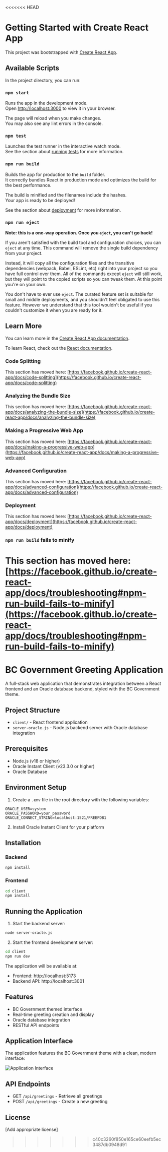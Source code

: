 <<<<<<< HEAD
# Getting Started with Create React App

This project was bootstrapped with [Create React App](https://github.com/facebook/create-react-app).

## Available Scripts

In the project directory, you can run:

### `npm start`

Runs the app in the development mode.\
Open [http://localhost:3000](http://localhost:3000) to view it in your browser.

The page will reload when you make changes.\
You may also see any lint errors in the console.

### `npm test`

Launches the test runner in the interactive watch mode.\
See the section about [running tests](https://facebook.github.io/create-react-app/docs/running-tests) for more information.

### `npm run build`

Builds the app for production to the `build` folder.\
It correctly bundles React in production mode and optimizes the build for the best performance.

The build is minified and the filenames include the hashes.\
Your app is ready to be deployed!

See the section about [deployment](https://facebook.github.io/create-react-app/docs/deployment) for more information.

### `npm run eject`

**Note: this is a one-way operation. Once you `eject`, you can't go back!**

If you aren't satisfied with the build tool and configuration choices, you can `eject` at any time. This command will remove the single build dependency from your project.

Instead, it will copy all the configuration files and the transitive dependencies (webpack, Babel, ESLint, etc) right into your project so you have full control over them. All of the commands except `eject` will still work, but they will point to the copied scripts so you can tweak them. At this point you're on your own.

You don't have to ever use `eject`. The curated feature set is suitable for small and middle deployments, and you shouldn't feel obligated to use this feature. However we understand that this tool wouldn't be useful if you couldn't customize it when you are ready for it.

## Learn More

You can learn more in the [Create React App documentation](https://facebook.github.io/create-react-app/docs/getting-started).

To learn React, check out the [React documentation](https://reactjs.org/).

### Code Splitting

This section has moved here: [https://facebook.github.io/create-react-app/docs/code-splitting](https://facebook.github.io/create-react-app/docs/code-splitting)

### Analyzing the Bundle Size

This section has moved here: [https://facebook.github.io/create-react-app/docs/analyzing-the-bundle-size](https://facebook.github.io/create-react-app/docs/analyzing-the-bundle-size)

### Making a Progressive Web App

This section has moved here: [https://facebook.github.io/create-react-app/docs/making-a-progressive-web-app](https://facebook.github.io/create-react-app/docs/making-a-progressive-web-app)

### Advanced Configuration

This section has moved here: [https://facebook.github.io/create-react-app/docs/advanced-configuration](https://facebook.github.io/create-react-app/docs/advanced-configuration)

### Deployment

This section has moved here: [https://facebook.github.io/create-react-app/docs/deployment](https://facebook.github.io/create-react-app/docs/deployment)

### `npm run build` fails to minify

This section has moved here: [https://facebook.github.io/create-react-app/docs/troubleshooting#npm-run-build-fails-to-minify](https://facebook.github.io/create-react-app/docs/troubleshooting#npm-run-build-fails-to-minify)
=======
# BC Government Greeting Application

A full-stack web application that demonstrates integration between a React frontend and an Oracle database backend, styled with the BC Government theme.

## Project Structure

- `client/` - React frontend application
- `server-oracle.js` - Node.js backend server with Oracle database integration

## Prerequisites

- Node.js (v18 or higher)
- Oracle Instant Client (v23.3.0 or higher)
- Oracle Database

## Environment Setup

1. Create a `.env` file in the root directory with the following variables:

```
ORACLE_USER=system
ORACLE_PASSWORD=your_password
ORACLE_CONNECT_STRING=localhost:1521/FREEPDB1
```

2. Install Oracle Instant Client for your platform

## Installation

### Backend

```bash
npm install
```

### Frontend

```bash
cd client
npm install
```

## Running the Application

1. Start the backend server:

```bash
node server-oracle.js
```

2. Start the frontend development server:

```bash
cd client
npm run dev
```

The application will be available at:

- Frontend: http://localhost:5173
- Backend API: http://localhost:3001

## Features

- BC Government themed interface
- Real-time greeting creation and display
- Oracle database integration
- RESTful API endpoints

## Application Interface

The application features the BC Government theme with a clean, modern interface:

![Application Interface](docs/app-interface.png)

## API Endpoints

- GET `/api/greetings` - Retrieve all greetings
- POST `/api/greetings` - Create a new greeting

## License

[Add appropriate license]
>>>>>>> c40c3260f850e165ce60eefb5ec3487db0948d91
